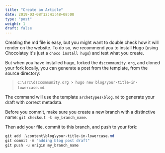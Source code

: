 ```yaml
---
title: "Create an Article"
date: 2019-03-08T12:41:48+08:00
type: "post"
weight: 1
draft: false
---
```


Creating the md file is easy, but you might want to double check how it will
render on the website. To do so, we recommend you to install Hugo
(using Chocolatey it's just a `choco install hugo`) and test what you create.

But when you have installed hugo, forked the `dsccommunity.org`,
and cloned your fork locally, you can generate a post from the template,
from the source directory:
> `C:\src\dsccommunity.org > hugo new blog/your-title-in-lowercase.md`.

The command will use the template `archetypes\blog.md` to generate your draft
with correct metadata.

Before you commit, make sure you create a new branch with a distinctive name:
`git checkout -b my_branch_name`.

Then add your file, commit to this branch, and push to your fork:

```PowerShell
git add .\content\blog\your-title-in-lowercase.md
git commit -m "adding blog post draft"
git push -u origin my_branch_name
```
